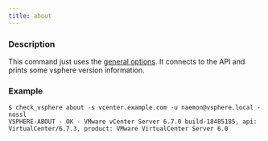 ```yaml
---
title: about
---
```


### Description

This command just uses the [general options](../../general-options/). It connects to the
API and prints some vsphere version information.

### Example

```
$ check_vsphere about -s vcenter.example.com -u naemon@vsphere.local -nossl
VSPHERE-ABOUT - OK - VMware vCenter Server 6.7.0 build-18485185, api: VirtualCenter/6.7.3, product: VMware VirtualCenter Server 6.0
```
